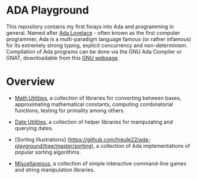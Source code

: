 # ADA Playground

This repository contains my first forays into Ada and programming in general.
Named after [Ada Lovelace](https://en.wikipedia.org/wiki/Ada_Lovelace) - often
known as the first computer programmer, Ada is a multi-paradigm
language famous (or rather infamous) for its extremely strong typing, explicit
concurrency and non-determinism. Compilation of Ada programs can be done via
the GNU Ada Compiler or GNAT, downloadable from this
[GNU webpage](https://www.gnu.org/software/gnat/).

# Overview

* [Math Utilities](https://github.com/hieule22/ada-playground/tree/master/mathutils),
a collection of libraries for converting between bases, approximating
mathematical constants, computing combinatorial functions, testing for primality
among others.

* [Date Utilities](https://github.com/hieule22/ada-playground/tree/master/dateutils),
a collection of helper libraries for manipulating and querying dates.

* [Sorting Illustrations]
(https://github.com/hieule22/ada-playground/tree/master/sorting),
a collection of Ada implementations of popular sorting algorithms.

* [Miscellaneous](https://github.com/hieule22/ada-playground/tree/master/misc),
a collection of simple interactive command-line games and string manipulation
libraries.